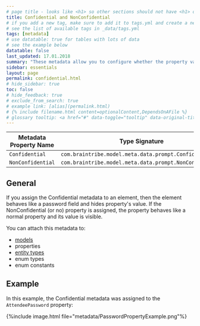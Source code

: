 ```yaml
---
# page title - looks like <h1> so other sections should not have <h1> or single-hash headings
title: Confidential and NonConfidential
# if you add a new tag, make sure to add it to tags.yml and create a new page in pages/tags
# see the list of available tags in _data/tags.yml
tags: [metadata]
# use datatable: true for tables with lots of data
# see the example below
datatable: false
last_updated: 17.01.2018
summary: "These metadata allow you to configure whether the property value is hidden. "
sidebar: essentials
layout: page
permalink: confidential.html
# hide_sidebar: true
toc: false
# hide_feedback: true
# exclude_from_search: true
# example link: [alias](permalink.html)
# {% include filename.html content=optionalContent,DependsOnAFile %}
# glossary tooltip: <a href="#" data-toggle="tooltip" data-original-title="{{site.data.glossary.entity_type}}">entity types</a>
---
```


Metadata Property Name  | Type Signature  
------- | -----------
`Confidential` | `com.braintribe.model.meta.data.prompt.Confidential`
`NonConfidential` | `com.braintribe.model.meta.data.prompt.NonConfidential`

## General
If you assign the Confidential metadata to an element, then the element behaves like a password field and hides property's value. If the NonConfidential (or no) property is assigned, the property behaves like a normal property and its value is visible.

You can attach this metadata to:

* <a href="#" data-toggle="tooltip" data-original-title="{{site.data.glossary.model}}">models</a>
* properties
* <a href="#" data-toggle="tooltip" data-original-title="{{site.data.glossary.entity_type}}">entity types</a>
* enum types
* enum constants

## Example
In this example, the Confidential metadata was assigned to the `AttendeePassword` property:

{%include image.html file="metadata/PasswordPropertyExample.png"%}
